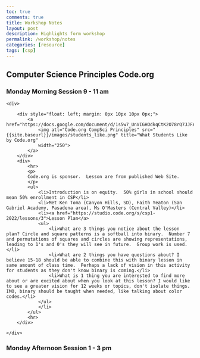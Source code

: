 ```yaml
---
toc: true
comments: true
title: Workshop Notes
layout: post
description: Highlights form workshop
permalink: /workshop/notes
categories: [resource]
tags: [csp]
---
```


## Computer Science Principles Code.org

### Monday Morning Session 9 - 11 am

<div>

    <div>

        <div style="float: left; margin: 0px 10px 10px 0px;">
            <a href="https://docs.google.com/document/d/1s5w7_UnVIGHOdkqCtK2O78rQ7JJFAWlOeZkZNsCovOY/preview">
                <img atl="Code.org CompSci Principles" src="{{site.baseurl}}/images/students_like.png" title="What Students Like by Code.org"
                width="250">
            </a>
        </div>
        <div>
            <hr>
            <p>
            Code.org is sponsor.  Lesson are from published Web Site.
            </p>
            <ul>
                <li>Introduction is on equity.  50% girls in school should mean 50% enrollment in CSP</li>
                <li>Met Ken Toma (Canyon Hills, SD), Faith Yeaton (San Gabriel Academy, Pasadena area), Ms O'Masters (Central Valley)</li>
                <li><a href="https://studio.code.org/s/csp1-2022/lessons/3">Lesson Plan</a>
                <ul>
                    <li>What are 3 things you notice about the lesson plan? Circle and square patterns is a softball into binary.  Number 7 and permutations of squares and circles are showing representations, leading to 1's and 0's they will see in future.  Group work is used.</li>
                    <li>What are 2 things you have questions about? I believe 15-18 should be able to combine this with binary lesson in same amount of class time.  Perhaps a lack of vision in this activity for students as they don't know binary is coming.</li>
                    <li>What is 1 thing you are interested to find more about or are excited about when you look at this lesson? I would like to see a greater vision for 12 weeks or topics, don't isolate things.  IMO, binary should be taught when needed, like talking about color codes.</li>
                </ul>
                </li>
            </ul>
            <hr>
        </div>

    </div>

</div>

### Monday Afternoon Session 1 - 3 pm

